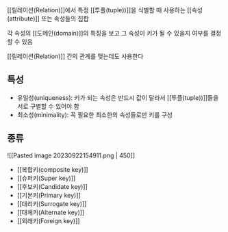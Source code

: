 
[[릴레이션(Relation)]]에서 특정 [[투플(tuple))]]을 식별할 때 사용하는 [[속성(attribute)]] 또는 속성들의 집합

각 속성의 [[도메인(domain)]]의 특징을 보고 그 속성이 키가 될 수 있을지 여부를 결정할 수 있음

[[릴레이션(Relation)]] 간의 관계를 맺는데도 사용한다

## **특성**
+ 유일성(uniqueness): 키가 되는 속성은 반드시 값이 달라서 [[투플(tuple))]]들을 서로 구별할 수 있어야 함
+ 최소성(minimality): 꼭 필요한 최소한의 속성들로만 키를 구성


## **종류**
![[Pasted image 20230922154911.png | 450]]
+ [[복합키(composite key)]]
+ [[슈퍼키(Super key)]]
+ [[후보키(Candidate key)]]
+ [[기본키(Primary key)]]
+ [[대리키(Surrogate key)]]
+ [[대체키(Alternate key)]]
+ [[외래키(Foreign key)]]

